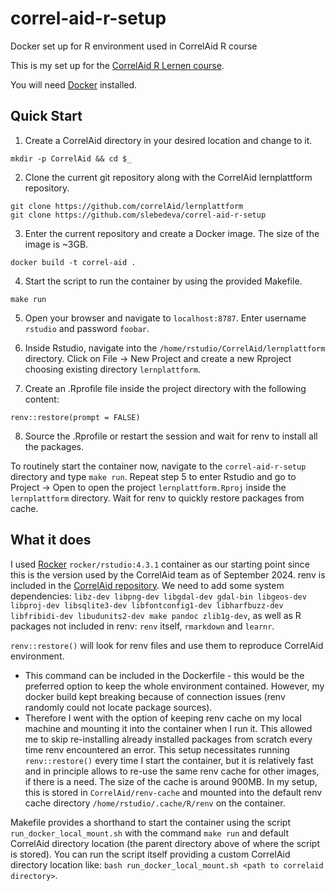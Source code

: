 # correl-aid-r-setup

Docker set up for R environment used in CorrelAid R course

This is my set up for the [CorrelAid R Lernen course](https://www.correlaid.org/bildung/r-lernen/).

You will need [Docker](https://www.docker.com/) installed.

## Quick Start

1. Create a CorrelAid directory in your desired location and change to it.

```
mkdir -p CorrelAid && cd $_
```

2. Clone the current git repository along with the CorrelAid lernplattform repository.

```
git clone https://github.com/correlAid/lernplattform
git clone https://github.com/slebedeva/correl-aid-r-setup
```

3. Enter the current repository and create a Docker image. The size of the image is ~3GB.

```
docker build -t correl-aid .
```

4. Start the script to run the container by using the provided Makefile.

```
make run
```

5. Open your browser and navigate to `localhost:8787`. Enter username `rstudio` and password `foobar`.

6. Inside Rstudio, navigate into the `/home/rstudio/CorrelAid/lernplattform` directory. Click on File -> New Project and create a new Rproject choosing existing directory `lernplattform`.

7. Create an .Rprofile file inside the project directory with the following content:

```
renv::restore(prompt = FALSE)
```

8. Source the .Rprofile or restart the session and wait for renv to install all the packages.

To routinely start the container now, navigate to the `correl-aid-r-setup` directory and type `make run`. Repeat step 5 to enter Rstudio and go to Project -> Open to open the project `lernplattform.Rproj` inside the `lernplattform` directory. Wait for renv to quickly restore packages from cache.
 
## What it does

I used [Rocker](https://rocker-project.org/) `rocker/rstudio:4.3.1` container as our starting point since this is the version used by the CorrelAid team as of September 2024. renv is included in the [CorrelAid repository](https://github.com/correlAid/lernplattform?tab=readme-ov-file#package-management-mit-renv). We need to add some system dependencies: `libz-dev libpng-dev libgdal-dev gdal-bin libgeos-dev libproj-dev libsqlite3-dev libfontconfig1-dev libharfbuzz-dev libfribidi-dev libudunits2-dev make pandoc zlib1g-dev`, as well as R packages not included in renv: `renv` itself, `rmarkdown` and `learnr`.

`renv::restore()` will look for renv files and use them to reproduce CorrelAid environment. 

- This command can be included in the Dockerfile - this would be the preferred option to keep the whole environment contained. However, my docker build kept breaking because of connection issues (renv randomly could not locate package sources).
- Therefore I went with the option of keeping renv cache on my local machine and mounting it into the container when I run it. This allowed me to skip re-installing already installed packages from scratch every time renv encountered an error. This setup necessitates running `renv::restore()` every time I start the container, but it is relatively fast and in principle allows to re-use the same renv cache for other images, if there is a need. The size of the cache is around 900MB. In my setup, this is stored in `CorrelAid/renv-cache` and mounted into the default renv cache directory `/home/rstudio/.cache/R/renv` on the container.

Makefile provides a shorthand to start the container using the script `run_docker_local_mount.sh` with the command `make run` and default CorrelAid directory location (the parent directory above of where the script is stored). You can run the script itself providing a custom CorrelAid directory location like: `bash run_docker_local_mount.sh <path to correlaid directory>`.
